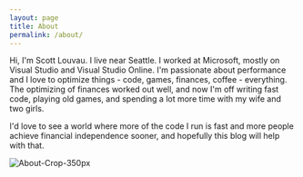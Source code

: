```yaml
---
layout: page
title: About
permalink: /about/
---
```


Hi, I'm Scott Louvau. I live near Seattle. I worked at Microsoft, mostly on Visual Studio and Visual Studio Online. I'm passionate about performance and I love to optimize things - code, games, finances, coffee - everything. The optimizing of finances worked out well, and now I'm off writing fast code, playing old games, and spending a lot more time with my wife and two girls.

I'd love to see a world where more of the code I run is fast and more people achieve financial independence sooner, and hopefully this blog will help with that. 

![About-Crop-350px](..\assets\img\About-Crop-350px.jpg)